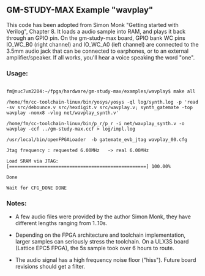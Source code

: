 ## GM-STUDY-MAX Example "wavplay"

This code has been adopted from Simon Monk "Getting started with Verilog", Chapter 8. It loads a audio sample into RAM, and plays it back through an GPIO pin. On the gm-study-max board, GPIO bank WC pins IO_WC_B0 (right channel) and IO_WC_A0 (left channel) are connected to the 3.5mm audio jack that can be connected to earphones, or to an external amplifier/speaker. If all works, you'll hear a voice speaking the word "one".

### Usage:
```
fm@nuc7vm2204:~/fpga/hardware/gm-study-max/examples/wavplay$ make all
/home/fm/cc-toolchain-linux/bin/yosys/yosys -ql log/synth.log -p 'read -sv src/debounce.v src/hexdigit.v src/wavplay.v; synth_gatemate -top wavplay -nomx8 -vlog net/wavplay_synth.v'
/home/fm/cc-toolchain-linux/bin/p_r/p_r -i net/wavplay_synth.v -o wavplay -ccf ../gm-study-max.ccf > log/impl.log
/usr/local/bin/openFPGALoader  -b gatemate_evb_jtag wavplay_00.cfg
Jtag frequency : requested 6.00MHz   -> real 6.00MHz
Load SRAM via JTAG: [==================================================] 100.00%
Done
Wait for CFG_DONE DONE
```

### Notes:

- A few audio files were provided by the author Simon Monk, they have different lengths ranging from 1..10s.

- Depending on the FPGA architecture and toolchain implementation, larger samples can seriously stress the toolchain. On a ULX3S board (Lattice EPC5 FPGA), the 5s sample took over 6 hours to route.

- The audio signal has a high frequency noise floor ("hiss"). Future board revisions should get a filter.